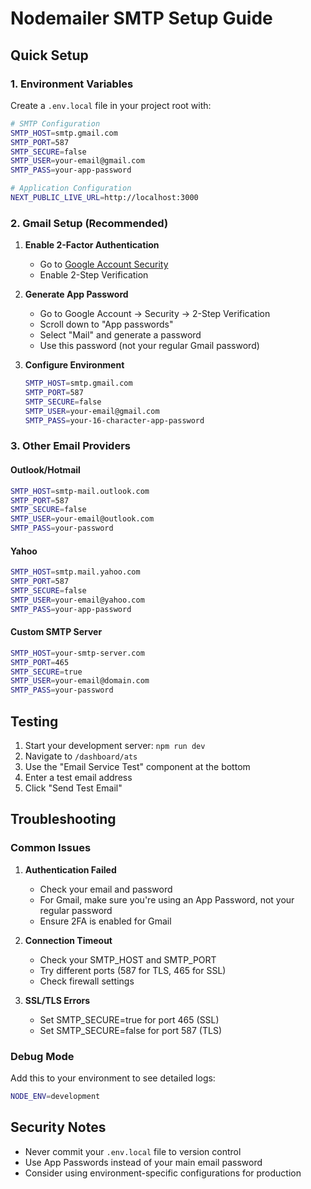 # Nodemailer SMTP Setup Guide

## Quick Setup

### 1. Environment Variables
Create a `.env.local` file in your project root with:

```bash
# SMTP Configuration
SMTP_HOST=smtp.gmail.com
SMTP_PORT=587
SMTP_SECURE=false
SMTP_USER=your-email@gmail.com
SMTP_PASS=your-app-password

# Application Configuration
NEXT_PUBLIC_LIVE_URL=http://localhost:3000
```

### 2. Gmail Setup (Recommended)

1. **Enable 2-Factor Authentication**
   - Go to [Google Account Security](https://myaccount.google.com/security)
   - Enable 2-Step Verification

2. **Generate App Password**
   - Go to Google Account → Security → 2-Step Verification
   - Scroll down to "App passwords"
   - Select "Mail" and generate a password
   - Use this password (not your regular Gmail password)

3. **Configure Environment**
   ```bash
   SMTP_HOST=smtp.gmail.com
   SMTP_PORT=587
   SMTP_SECURE=false
   SMTP_USER=your-email@gmail.com
   SMTP_PASS=your-16-character-app-password
   ```

### 3. Other Email Providers

#### Outlook/Hotmail
```bash
SMTP_HOST=smtp-mail.outlook.com
SMTP_PORT=587
SMTP_SECURE=false
SMTP_USER=your-email@outlook.com
SMTP_PASS=your-password
```

#### Yahoo
```bash
SMTP_HOST=smtp.mail.yahoo.com
SMTP_PORT=587
SMTP_SECURE=false
SMTP_USER=your-email@yahoo.com
SMTP_PASS=your-app-password
```

#### Custom SMTP Server
```bash
SMTP_HOST=your-smtp-server.com
SMTP_PORT=465
SMTP_SECURE=true
SMTP_USER=your-email@domain.com
SMTP_PASS=your-password
```

## Testing

1. Start your development server: `npm run dev`
2. Navigate to `/dashboard/ats`
3. Use the "Email Service Test" component at the bottom
4. Enter a test email address
5. Click "Send Test Email"

## Troubleshooting

### Common Issues

1. **Authentication Failed**
   - Check your email and password
   - For Gmail, make sure you're using an App Password, not your regular password
   - Ensure 2FA is enabled for Gmail

2. **Connection Timeout**
   - Check your SMTP_HOST and SMTP_PORT
   - Try different ports (587 for TLS, 465 for SSL)
   - Check firewall settings

3. **SSL/TLS Errors**
   - Set SMTP_SECURE=true for port 465 (SSL)
   - Set SMTP_SECURE=false for port 587 (TLS)

### Debug Mode

Add this to your environment to see detailed logs:
```bash
NODE_ENV=development
```

## Security Notes

- Never commit your `.env.local` file to version control
- Use App Passwords instead of your main email password
- Consider using environment-specific configurations for production
